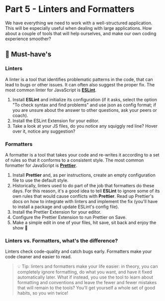 # Part 5 - Linters and Formatters

We have everything we need to work with a well-structured application. This will be especially useful when dealing with large applications. How about a couple of tools that will help ourselves, and make our own coding experience smoother?

## 🌱 Must-have's

### Linters

A linter is a tool that identifies problematic patterns in the code, that can lead to bugs or other issues. It can often also suggest the proper fix. The most common linter for JavaScript is [**ESLint**](https://eslint.org/).

1. Install **ESLint** and initialize its configuration (if it asks, select the option "To check syntax and find problems" and use json as config format; if you are unsure about the answer to other questions, ask your peers or coach).
2. Install the ESLint Extension for your editor.
3. Take a look at your JS files, do you notice any squiggly red line? Hover over it, notice any suggestion?

### Formatters

A formatter is a tool that takes your code and re-writes it according to a set of rules so that it conforms to a consistent style. The most common formatter for JavaScript is [**Prettier**](https://prettier.io).

1. Install **Prettier** and, as per instructions, create an empty configuration file to use the default style.
2. Historically, linters used to do part of the job that formatters do these days. For this reason, it's a good idea to tell **ESLint** to ignore some of its own rules that would cause conflicts with **Prettier**. Read up Prettier's docs on how to integrate with linters and implement the fix (you'll have to install a package and update ESLint's config file).
3. Install the Prettier Extension for your editor.
4. Configure the Prettier Extension to run Prettier on Save.
5. Make a simple edit in one of your files, hit save, sit back and enjoy the show 🍹

### Linters vs. Formatters, what's the difference?

Linters check code-quality and catch bugs early. Formatters make your code cleaner and easier to read.

> 💡 Tip: linters and formatters make your life easier: in theory, you can completely ignore formatting, do what you want, and have it fixed automatically later. What if instead, you use the tool to learn about formatting and conventions and leave the fewer and fewer mistakes that will remain to the tools? You'll get yourself a whole set of good habits, so you win twice!
